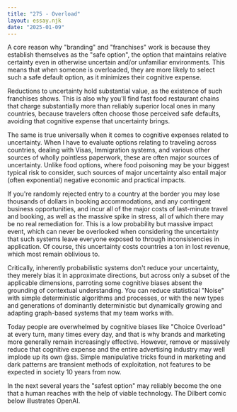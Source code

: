 ```yaml
---
title: "275 - Overload"
layout: essay.njk
date: "2025-01-09"
---
```


A core reason why "branding" and "franchises" work is because they establish themselves as the "safe option", the option that maintains relative certainty even in otherwise uncertain and/or unfamiliar environments. This means that when someone is overloaded, they are more likely to select such a safe default option, as it minimizes their cognitive expense.

Reductions to uncertainty hold substantial value, as the existence of such franchises shows. This is also why you'll find fast food restaurant chains that charge substantially more than reliably superior local ones in many countries, because travelers often choose those perceived safe defaults, avoiding that cognitive expense that uncertainty brings.

The same is true universally when it comes to cognitive expenses related to uncertainty. When I have to evaluate options relating to traveling across countries, dealing with Visas, Immigration systems, and various other sources of wholly pointless paperwork, these are often major sources of uncertainty. Unlike food options, where food poisoning may be your biggest typical risk to consider, such sources of major uncertainty also entail major (often exponential) negative economic and practical impacts.

If you're randomly rejected entry to a country at the border you may lose thousands of dollars in booking accommodations, and any contingent business opportunities, and incur all of the major costs of last-minute travel and booking, as well as the massive spike in stress, all of which there may be no real remediation for. This is a low probability but massive impact event, which can never be overlooked when considering the uncertainty that such systems leave everyone exposed to through inconsistencies in application. Of course, this uncertainty costs countries a ton in lost revenue, which most remain oblivious to.

Critically, inherently probabilistic systems don't reduce your uncertainty, they merely bias it in approximate directions, but across only a subset of the applicable dimensions, parroting some cognitive biases absent the grounding of contextual understanding. You can reduce statistical "Noise" with simple deterministic algorithms and processes, or with the new types and generations of dominantly deterministic but dynamically growing and adapting graph-based systems that my team works with. 

Today people are overwhelmed by cognitive biases like "Choice Overload" at every turn, many times every day, and that is why brands and marketing more generally remain increasingly effective. However, remove or massively reduce that cognitive expense and the entire advertising industry may well implode up its own @ss. Simple manipulative tricks found in marketing and dark patterns are transient methods of exploitation, not features to be expected in society 10 years from now.

In the next several years the "safest option" may reliably become the one that a human reaches with the help of viable technology. The Dilbert comic below illustrates OpenAI.

